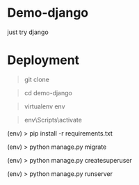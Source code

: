 # Demo-django
just try django

# Deployment

> git clone

> cd demo-django

> virtualenv env

> env\Scripts\activate

(env) > pip install -r requirements.txt

(env) > python manage.py migrate

(env) > python manage.py createsuperuser

(env) > python manage.py runserver

